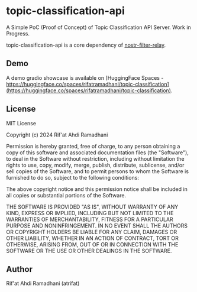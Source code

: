 # topic-classification-api

A Simple PoC (Proof of Concept) of Topic Classification API Server. Work in Progress.

topic-classification-api is a core dependency of [nostr-filter-relay](https://github.com/atrifat/nostr-filter-relay).

## Demo

A demo gradio showcase is available on [HuggingFace Spaces - https://huggingface.co/spaces/rifatramadhani/topic-classification](https://huggingface.co/spaces/rifatramadhani/topic-classification).

## License

MIT License

Copyright (c) 2024 Rif'at Ahdi Ramadhani

Permission is hereby granted, free of charge, to any person obtaining a copy
of this software and associated documentation files (the "Software"), to deal
in the Software without restriction, including without limitation the rights
to use, copy, modify, merge, publish, distribute, sublicense, and/or sell
copies of the Software, and to permit persons to whom the Software is
furnished to do so, subject to the following conditions:

The above copyright notice and this permission notice shall be included in all
copies or substantial portions of the Software.

THE SOFTWARE IS PROVIDED "AS IS", WITHOUT WARRANTY OF ANY KIND, EXPRESS OR
IMPLIED, INCLUDING BUT NOT LIMITED TO THE WARRANTIES OF MERCHANTABILITY,
FITNESS FOR A PARTICULAR PURPOSE AND NONINFRINGEMENT. IN NO EVENT SHALL THE
AUTHORS OR COPYRIGHT HOLDERS BE LIABLE FOR ANY CLAIM, DAMAGES OR OTHER
LIABILITY, WHETHER IN AN ACTION OF CONTRACT, TORT OR OTHERWISE, ARISING FROM,
OUT OF OR IN CONNECTION WITH THE SOFTWARE OR THE USE OR OTHER DEALINGS IN THE
SOFTWARE.

## Author

Rif'at Ahdi Ramadhani (atrifat)
